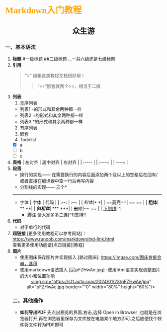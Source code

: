 # <font face="仿宋" font color=orange>Markdown入门教程</font>
## <center><font face="楷体" size=5>众生游</font></center>
### 一、基本语法
1. **标题**
    #一级标题
    ##二级标题
    ...一共六级还是七级标题
2. **引用**
    > “>” 编辑这类教程文档很好用！
    >>“>>”嵌套就两个>>，相当于二级
3. **列表**
    1. 无序列表
    - 列表1   -的形式和其余两种都一样
    + 列表2   +的形式和其余两种都一样
    * 列表3   *的形式和其余两种都一样
    2. 有序列表
    3. 嵌套
    4. Todolist
    - [x] a
    - [ ] b
    - [ ] c
4. **表格**
    | 左对齐 | 居中对齐 | 右对齐 |
    | :---- | | :----: | | ----: |
5. **段落**
   - 换行的实现—— 在需要换行的内容后面添加两个及以上的空格后在回车/ 或者直接在编译器中空一行后再写内容
   - 分割线的实现—— 三个*
    ***
   - 字体
     | 字体 | 代码 |
     | :--: | :--: |
     | *斜体*|* *|
     | ==高亮==| == == |
     | **粗体**| ** **|
     | ***斜粗体***| *** ***|
     | ~~删除~~|~~ ~~ |
     | <u>下划线</u>| <u> </u>'|
     - 脚注
       请大家多多三连[^1]支持!!
6. **代码**
   - 对于单行的代码
7. **超链接**
[更多使用教程可以参考网站]：https://www.runoob.com/markdown/md-link.html     
查看更多使用功能请[点击链接][教程]
8. **图片**
   - 使用图床保存图片并实现插入
   [路过图床]: https://imgse.com/图床肯能会崩，甚用
   - 使用markdown语法插入
   [![pFZHwAe.jpg](https://imgse.com/)]
   -使用html语言实现调整图片的大小和位置功能
   <a href="https://imgse.com/i/pFZHwAe"><div align=center><img src="https://s11.ax1x.com/2024/01/23/pFZHwAe/jpg" alt="pFZHwAe.jpg border=""0" width="80%" height="60%"/></div></a>
   ### 二、其他操作
    - **如何导出PDF**
    先点出预览的界面,右击,选择 Open in Browser ,也就是在浏览器打开,再在浏览器里保存为文件放在电脑某个地方即可.之后随便找个软件将文件转为PDF即可